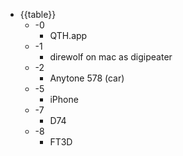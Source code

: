 - {{table}}
    - -0
        - QTH.app
    - -1
        - direwolf on mac as digipeater
    - -2
        - Anytone 578 (car)
    - -5
        - iPhone
    - -7
        - D74
    - -8
        - FT3D
